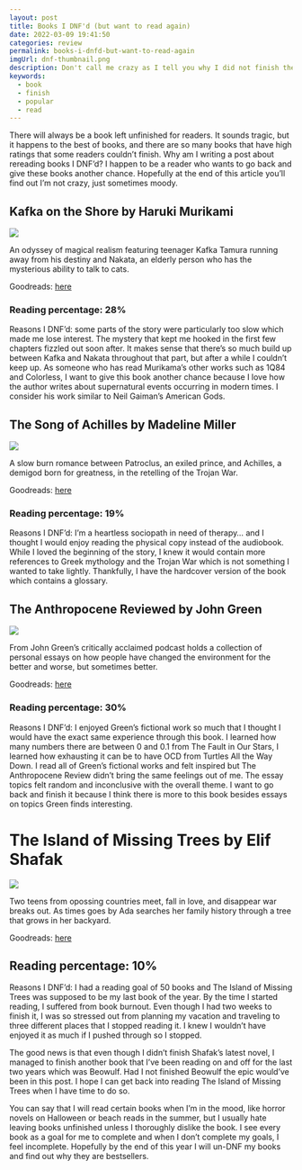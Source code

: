 ```yaml
---
layout: post
title: Books I DNF'd (but want to read again)
date: 2022-03-09 19:41:50
categories: review
permalink: books-i-dnfd-but-want-to-read-again
imgUrl: dnf-thumbnail.png
description: Don't call me crazy as I tell you why I did not finish these popular books. 
keywords:
  - book
  - finish
  - popular
  - read
---
```


There will always be a book left unfinished for readers. It sounds tragic, but it happens to the best of books, and there are so many books that have high ratings that some readers couldn’t finish. Why am I writing a post about rereading books I DNF’d? I happen to be a reader who wants to go back and give these books another chance. Hopefully at the end of this article you’ll find out I’m not crazy, just sometimes moody.

## Kafka on the Shore by Haruki Murikami

<img src="/assets/img/book-covers/kafka-on-the-shore.jpg" class="float-left">

An odyssey of magical realism featuring teenager Kafka Tamura running away from his destiny and Nakata, an elderly person who has the mysterious ability to talk to cats.

Goodreads: <a href="https://goodreads.com/book/show/4929.Kafka_on_the_Shore?from_search=true&from_srp=true&qid=rSHQSF7rIU&rank=1" target="_blank" rel="noopener noreferrer">here</a>

### Reading percentage: 28%
	
Reasons I DNF’d: some parts of the story were particularly too slow which made me lose interest. The mystery that kept me hooked in the first few chapters fizzled out soon after. It makes sense that there’s so much build up between Kafka and Nakata throughout that part, but after a while I couldn’t keep up. As someone who has read Murikama’s other works such as 1Q84 and Colorless, I want to give this book another chance because I love how the author writes about supernatural events occurring in modern times. I consider his work similar to Neil Gaiman’s American Gods. 

## The Song of Achilles by Madeline Miller

<img src="/assets/img/book-covers/the-song-of-achilles.jpg" class="float-left">

A slow burn romance between Patroclus, an exiled prince, and Achilles, a demigod born for greatness, in the retelling of the Trojan War.

Goodreads: <a href="https://www.goodreads.com/book/show/13623848-the-song-of-achilles?from_search=true&from_srp=true&qid=EYY16U2bOd&rank=1" target="_blank" rel="noopener noreferrer">here</a>

### Reading percentage: 19%

Reasons I DNF’d: I’m a heartless sociopath in need of therapy… and I thought I would enjoy reading the physical copy instead of the audiobook. While I loved the beginning of the story, I knew it would contain more references to Greek mythology and the Trojan War which is not something I wanted to take lightly. Thankfully, I have the hardcover version of the book which contains a glossary. 

## The Anthropocene Reviewed by John Green

<img src="/assets/img/book-covers/the-anthropocene-reviewed.jpg" class="float-left">

From John Green’s critically acclaimed podcast holds a collection of personal essays on how people have changed the environment for the better and worse, but sometimes better.

Goodreads: <a href="https://www.goodreads.com/book/show/55145261-the-anthropocene-reviewed?ac=1&from_search=true&qid=92wRWB3Oz7&rank=1" target="_blank" rel="noopener noreferrer">here</a>

### Reading percentage: 30%

Reasons I DNF’d: I enjoyed Green’s fictional work so much that I thought I would have the exact same experience through this book. I learned how many numbers there are between 0 and 0.1 from The Fault in Our Stars, I learned how exhausting it can be to have OCD from Turtles All the Way Down. I read all of Green’s fictional works and felt inspired but The Anthropocene Review didn’t bring the same feelings out of me. The essay topics felt random and inconclusive with the overall theme. I want to go back and finish it because I think there is more to this book besides essays on topics Green finds interesting.

# The Island of Missing Trees by Elif Shafak

<img src="/assets/img/book-covers/the-island-of-missing-trees.jpg" class="float-left">

Two teens from opossing countries meet, fall in love, and disappear war breaks out. As times goes by Ada searches her family history through a tree that grows in her backyard.

Goodreads: <a href="https://www.goodreads.com/book/show/56587382-the-island-of-missing-trees?from_search=true&from_srp=true&qid=Z5izZqN6NV&rank=1" target="_blank" rel="noopener noreferrer">here</a>
	
## Reading percentage: 10%

Reasons I DNF’d: I had a reading goal of 50 books and The Island of Missing Trees was supposed to be my last book of the year. By the time I started reading, I suffered from book burnout. Even though I had two weeks to finish it, I was so stressed out from planning my vacation and traveling to three different places that I stopped reading it. I knew I wouldn’t have enjoyed it as much if I pushed through so I stopped. 

The good news is that even though I didn’t finish Shafak’s latest novel, I managed to finish another book that I’ve been reading on and off for the last two years which was Beowulf. Had I not finished Beowulf the epic would’ve been in this post. I hope I can get back into reading The Island of Missing Trees when I have time to do so.

You can say that I will read certain books when I’m in the mood, like horror novels on Halloween or beach reads in the summer, but I usually hate leaving books unfinished unless I thoroughly dislike the book. I see every book as a goal for me to complete and when I don’t complete my goals, I feel incomplete. Hopefully by the end of this year I will un-DNF my books and find out why they are bestsellers. 
 


